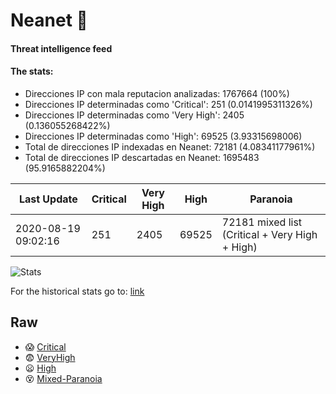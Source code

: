 # Neanet :hocho:
#### Threat intelligence feed
#### The stats:

- Direcciones IP con mala reputacion analizadas: 1767664 (100%)
- Direcciones IP determinadas como 'Critical':  251 (0.0141995311326%)
- Direcciones IP determinadas como 'Very High':  2405 (0.136055268422%)
- Direcciones IP determinadas como 'High':  69525 (3.93315698006)
- Total de direcciones IP indexadas en Neanet:  72181 (4.08341177961%)
- Total de direcciones IP descartadas en Neanet:  1695483 (95.9165882204%)

| Last Update | Critical | Very High | High | Paranoia |
| --- | --- | --- | --- | --- |
| 2020-08-19 09:02:16 | 251 | 2405 | 69525 | 72181 mixed list (Critical + Very High + High)|

![Stats](https://docs.google.com/spreadsheets/d/e/2PACX-1vSnaNMIXVabIpDJjufMlzH7poXnshF3mgd8Is1g9ytUEzVsP5my4Trn8f-xkoLLQ38xpL3HtmUexLo6/pubchart?oid=501124687&format=image)

For the historical stats go to: [link](/stats.csv)
## Raw
- :scream: [Critical](https://raw.githubusercontent.com/JavaGarcia/Neanet/master/blacklists/neanet_critical.txt)
- :fearful: [VeryHigh](https://raw.githubusercontent.com/JavaGarcia/Neanet/master/blacklists/neanet_veryHigh.txtt)
- :frowning: [High](https://raw.githubusercontent.com/JavaGarcia/Neanet/master/blacklists/neanet_high.txt)
- :dizzy_face: [Mixed-Paranoia](https://raw.githubusercontent.com/JavaGarcia/Neanet/master/blacklists/neanet_all.txt)



































































































































































































































































































